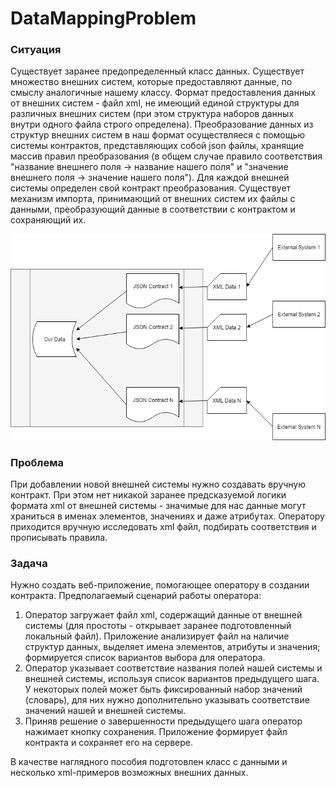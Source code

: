 # DataMappingProblem

### Ситуация 
Существует заранее предопределенный класс данных. Существует множество внешних систем, которые предоставляют данные, по смыслу аналогичные нашему классу. Формат предоставления данных от внешних систем - файл xml, не имеющий единой структуры для различных внешних систем (при этом структура наборов данных внутри одного файла строго определена). Преобразование данных из структур внешних систем в наш формат осуществляеся с помощью системы контрактов, представляющих собой json файлы, хранящие массив правил преобразования (в общем случае правило соответствия "название внешнего поля -> название нашего поля" и "значение внешнего поля -> значение нашего поля"). Для каждой внешней системы определен свой контракт преобразования. Существует механизм импорта, принимающий от внешних систем их файлы с данными, преобразующий данные в соответствии с контрактом и сохраняющий их.

![Import scheme sample](https://github.com/vladimir-buravlev/DataMappingProblem/blob/master/ImportScheme.png)


### Проблема 
При добавлении новой внешней системы нужно создавать вручную контракт. При этом нет никакой заранее предсказуемой логики формата xml от внешней системы - значимые для нас данные могут храниться в именах элементов, значениях и даже атрибутах. Оператору приходится вручную исследовать xml файл, подбирать соответствия и прописывать правила.

### Задача 
Нужно создать веб-приложение, помогающее оператору в создании контракта.
Предполагаемый сценарий работы оператора:
1. Оператор загружает файл xml, содержащий данные от внешней системы (для простоты - открывает заранее подготовленный локальный файл). Приложение анализирует файл на наличие структур данных, выделяет имена элементов, атрибуты и значения; формируется список вариантов выбора для оператора.
2. Оператор указывает соответствие названия полей нашей системы и внешней системы, используя список вариантов предыдущего шага. У некоторых полей может быть фиксированный набор значений (словарь), для них нужно дополнительно указывать соответствие значений нашей и внешней системы.
3. Приняв решение о завершенности предыдущего шага оператор нажимает кнопку сохранения. Приложение формирует файл контракта и сохраняет его на сервере.

В качестве наглядного пособия подготовлен класс с данными и несколько xml-примеров возможных внешних данных.

